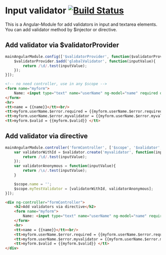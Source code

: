 # Input validator [![Build Status](https://travis-ci.org/acido69/input-validator.png)](https://travis-ci.org/acido69/input-validator)

This is a Angular-Module for add validators in input and textarea elements.
You can add validator method by $injector or directive.

## Add validator via $validatorProvider
```javascript
mainAngularModule.config(['$validatorProvider', function($validatorProvider){
    $validatorProvider.$add('globalValidator', function(inputValue){
        return /\d/.test(inputValue);
    });
}]);
```
```html
<!-- no need controller, use in any $scope -->
<form name="myform">
    Name: <input type="text" name="userName" ng-model="name" required data-validator="'globalValidator'" placeholder="space and 1"/>
</form>
<hr>
<tt>name = {{name}}</tt><br/>
<tt>myform.userName.$error.required = {{myform.userName.$error.required}}</tt><br/>
<tt>myform.userName.$error.myvalidator = {{myform.userName.$error.myvalidator}}</tt><br/>
<tt>myform.$valid = {{myform.$valid}} </tt>
```

## Add validator via directive
```javascript
mainAngularModule.controller('formController', ['$scope', '$validator', function($scope, $validator){
    var validatorWithId = $validator.create('myvalidator', function(inputValue){
        return /\d/.test(inputValue);
    });
    var validatorAnonymous = function(inputValue){
        return /\s/.test(inputValue);
    }

    $scope.name = '';
    $scope.myTestValidator = [validatorWithId, validatorAnonymous];
}]);
```

```html
<div ng-controller="formController">
    <h2>Add validators via directive</h2>
    <form name="myform">
        Name: <input type="text" name="userName" ng-model="name" required data-validator="myTestValidator" placeholder="space and 1"/>
    </form>
    <hr>
    <tt>name = {{name}}</tt><br/>
    <tt>myform.userName.$error.required = {{myform.userName.$error.required}}</tt><br/>
    <tt>myform.userName.$error.myvalidator = {{myform.userName.$error.myvalidator}}</tt><br/>
    <tt>myform.$valid = {{myform.$valid}} </tt>
</div>
```